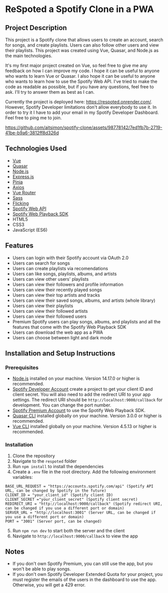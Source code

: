 # ReSpoted a Spotify Clone in a PWA

## Project Description

This project is a Spotify clone that allows users to create an account, search for songs, and create playlists. Users can also follow other users and view their playlists. This project was created using Vue, Quasar, and Node.js as the main technologies.

It's my first major project created on Vue, so feel free to give me any feedback on how I can improve my code. I hope it can be useful to anyone who wants to learn Vue or Quasar. I also hope it can be useful to anyone who wants to learn how to use the Spotify Web API. I've tried to make the code as readable as possible, but if you have any questions, feel free to ask. I'll try to answer them as best as I can.

Currently the project is deployed here: https://respoted.onrender.com/. However, Spotify Developer limitations don't allow everybody to use it. In order to try it I have to add your email in my Spotify Developer Dashboard. Feel free to ping me to join.

https://github.com/aitsimon/spotify-clone/assets/98778142/7ed1fb7b-2719-41be-b9a6-3812ff8d326d



## Technologies Used

- [Vue](https://vuejs.org/)
- [Quasar](https://quasar.dev/)
- [Node.js](https://nodejs.org/en/)
- [Express.js](https://expressjs.com/)
- [Pinia](https://pinia.esm.dev/)
- [Axios](https://axios-http.com/)
- [Vue Router](https://router.vuejs.org/)
- [Sass](https://sass-lang.com/)
- [Flicking](https://github.com/naver/egjs-flicking)
- [Spotify Web API](https://developer.spotify.com/documentation/web-api/)
- [Spotify Web Playback SDK](https://developer.spotify.com/documentation/web-playback-sdk/)
- HTML5
- CSS3
- JavaScript (ES6)

## Features

- Users can login with their Spotify account via OAuth 2.0
- Users can search for songs
- Users can create playlists via recomendations
- Users can like songs, playlists, albums, and artists
- Users can view other users' playlists
- Users can view their followers and profile information
- Users can view their recently played songs
- Users can view their top artists and tracks
- Users can view their saved songs, albums, and artists (whole library)
- Users can view their playlists
- Users can view their followed artists
- Users can view their followed users
- Premium Spotify users can play songs, albums, and playlists and all the features that come with the Spotify Web Playback SDK
- Users can download the web app as a PWA
- Users can choose between light and dark mode

## Installation and Setup Instructions

### Prerequisites

- [Node.js](https://nodejs.org/en/) installed on your machine. Version 14.17.0 or higher is recommended.
- [Spotify Developer Account](https://developer.spotify.com/dashboard/) create a project to get your client ID and client secret. You will also need to add the redirect URI to your app settings. The redirect URI should be `http://localhost:9000/callback` for development. You can change the port number.
- [Spotify Premium Account](https://www.spotify.com/us/premium/) to use the Spotify Web Playback SDK.
- [Quasar CLI](https://quasar.dev/quasar-cli/installation) installed globally on your machine. Version 3.0.0 or higher is recommended.
- [Vue CLI](https://cli.vuejs.org/guide/installation.html) installed globally on your machine. Version 4.5.13 or higher is recommended.

### Installation

1. Clone the repository
2. Navigate to the `respoted` folder
3. Run `npm install` to install the dependencies
4. Create a `.env` file in the root directory. Add the following environment variables:

```
BASE_URL_REQUEST = "https://accounts.spotify.com/api" (Spotify API URL, can be changed by Spotify in the future)
CLIENT_ID = "your_client_id" (Spotify client ID)
CLIENT_SECRET ="your_client_secret" (Spotify client secret)
REDIRECT_URI = "http://localhost:9000/callback" (Spotify redirect URI, can be changed if you use a different port or domain)
SERVER_URL = "http://localhost:3001" (Server URL, can be changed if you use a different port or domain)
PORT = "3001" (Server port, can be changed)
```

5. Run `npm run dev` to start both the server and the client
6. Navigate to `http://localhost:9000/callback` to view the app

## Notes

- If you don't own Spotify Premium, you can still use the app, but you won't be able to play songs.
- If you don't own Spotify Developer Extended Quota for your project, you must register the emails of the users in the dashboard to use the app. Otherwise, you will get a 429 error.
